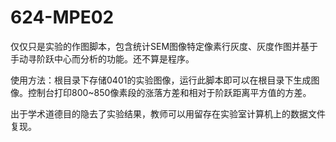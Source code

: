 # 624-MPE02

仅仅只是实验的作图脚本，包含统计SEM图像特定像素行灰度、灰度作图并基于手动寻阶跃中心而分析的功能。还不算是程序。

使用方法：根目录下存储0401的实验图像，运行此脚本即可以在根目录下生成图像。控制台打印800~850像素段的涨落方差和相对于阶跃距离平方值的方差。

出于学术道德目的隐去了实验结果，教师可以用留存在实验室计算机上的数据文件复现。
